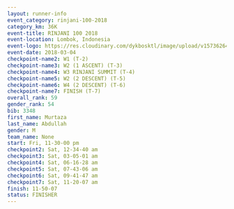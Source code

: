 ```yaml
---
layout: runner-info 
event_category: rinjani-100-2018 
category_km: 36K 
event-title: RINJANI 100 2018 
event-location: Lombok, Indonesia 
event-logo: https://res.cloudinary.com/dykbosktl/image/upload/v1573626435/Logo/Rinjani_eoufbh.png 
event-date: 2018-03-04 
checkpoint-name2: W1 (T-2) 
checkpoint-name3: W2 (1 ASCENT) (T-3) 
checkpoint-name4: W3 RINJANI SUMMIT (T-4) 
checkpoint-name5: W2 (2 DESCENT) (T-5) 
checkpoint-name6: W4 (2 DESCENT) (T-6) 
checkpoint-name7: FINISH (T-7) 
overall_rank: 59
gender_rank: 54
bib: 3348
first_name: Murtaza
last_name: Abdullah
gender: M
team_name: None
start: Fri, 11-30-00 pm
checkpoint2: Sat, 12-34-40 am
checkpoint3: Sat, 03-05-01 am
checkpoint4: Sat, 06-16-28 am
checkpoint5: Sat, 07-43-06 am
checkpoint6: Sat, 09-41-47 am
checkpoint7: Sat, 11-20-07 am
finish: 11-50-07
status: FINISHER
---
```

